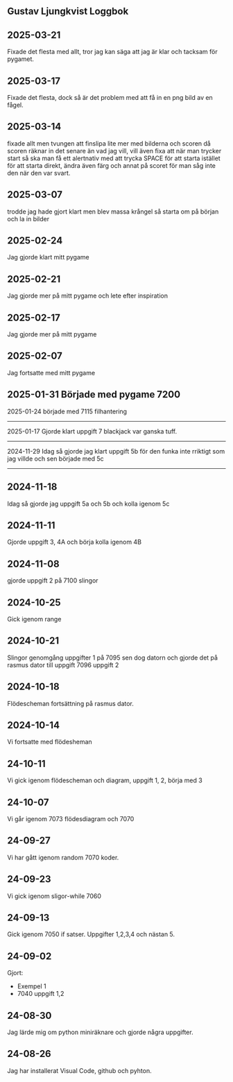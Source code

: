 Gustav Ljungkvist Loggbok
------------------------------
2025-03-21
-------------------------------------------
Fixade det flesta med allt, tror jag kan säga att jag är klar och tacksam för pygamet.

2025-03-17
-------------------------
Fixade det flesta, dock så är det problem med att få in en png bild av en fågel.

2025-03-14
----------------------
fixade allt men tvungen att finslipa lite mer med bilderna och scoren då scoren räknar in det senare än vad jag vill, vill även fixa att när man trycker start så ska man få ett alertnativ med att trycka SPACE för att starta istället för att starta direkt, ändra även färg och annat på scoret för man såg inte den när den var svart.


2025-03-07
--------------------
trodde jag hade gjort klart men blev massa krångel så starta om på början och la in bilder

2025-02-24
------------------
Jag gjorde klart mitt pygame    



2025-02-21
-----------------------------------------
Jag gjorde mer på mitt pygame och lete efter inspiration

2025-02-17
-----------------------------------
Jag gjorde mer på mitt pygame



2025-02-07
----------------------------------------
Jag fortsatte med mitt pygame




2025-01-31
Började med pygame 7200
---------------------------------------

2025-01-24
började med 7115 filhantering

---------------------------------------------

2025-01-17
Gjorde klart uppgift 7 blackjack var ganska tuff.

-----------------------------------------------------


2024-11-29
Idag så gjorde jag klart uppgift 5b för den funka inte rriktigt som jag villde och sen började med 5c

----------------------------------------------------------

2024-11-18
------------------------
Idag så gjorde jag uppgift 5a och 5b och kolla igenom 5c


2024-11-11
---------------------------
Gjorde uppgift 3, 4A och börja kolla igenom 4B


2024-11-08
----------------------
gjorde uppgift 2 på 7100 slingor


2024-10-25
----------------------
Gick igenom range


2024-10-21
---------------------------
Slingor genomgång uppgifter 1 på 7095 sen dog datorn och gjorde det på rasmus dator till uppgift 7096 uppgift 2


2024-10-18
----------------------------
Flödescheman fortsättning på rasmus dator.

2024-10-14
-------------------------------------
Vi fortsatte med flödesheman

24-10-11
---------------------
Vi gick igenom flödescheman och diagram, uppgift 1, 2, börja med 3

24-10-07
---------------------
Vi går igenom 7073 flödesdiagram och 7070


24-09-27
-----------------------
Vi har gått igenom random 7070 koder.

24-09-23
---------------------------------
Vi gick igenom sligor-while 7060

24-09-13
------------------------------------------------
Gick igenom 7050 if satser.
Uppgifter 1,2,3,4 och nästan 5.

24-09-02
-----------------------------------------------------------------
Gjort:

* Exempel 1
* 7040 uppgift 1,2

24-08-30
---------------------------------------------------------------
Jag lärde mig om python miniräknare och gjorde några uppgifter.

24-08-26
-------------------------------
Jag har installerat Visual Code, github och pyhton.